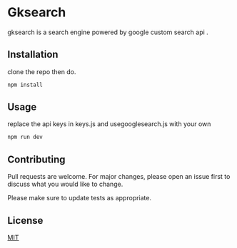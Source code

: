 # Gksearch

gksearch is a search engine powered by google custom search api .

## Installation


clone the repo
then do.

```bash
npm install 
```

## Usage

replace the api keys in keys.js and usegooglesearch.js with your own

```bash
npm run dev
```

## Contributing

Pull requests are welcome. For major changes, please open an issue first
to discuss what you would like to change.

Please make sure to update tests as appropriate.

## License

[MIT](https://choosealicense.com/licenses/mit/)